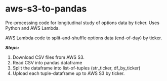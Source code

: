 # aws-s3-to-pandas

Pre-processing code for longitudinal study of options data by ticker.  Uses Python and AWS Lambda.  

AWS Lambda code to split-and-shuffle options data (end-of-day) by ticker.

***Steps:***
1. Download CSV files from AWS S3.  
1. Read CSV into pandas dataframe
1. Split the dataframe into list-of-tuples (str_ticker, df_by_ticker)
1. Upload each tuple-dataframe up to AWS S3 by ticker.  
